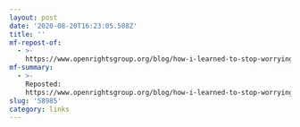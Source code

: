 ```yaml
---
layout: post
date: '2020-08-20T16:23:05.508Z'
title: ''
mf-repost-of:
  - >-
    https://www.openrightsgroup.org/blog/how-i-learned-to-stop-worrying-and-love-the-algorithm/
mf-summary:
  - >-
    Reposted:
    https://www.openrightsgroup.org/blog/how-i-learned-to-stop-worrying-and-love-the-algorithm/
slug: '58985'
category: links
---
```


